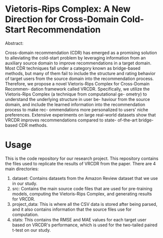 # Vietoris-Rips Complex: A New Direction for Cross-Domain Cold-Start Recommendation

Abstract:

Cross-domain recommendation (CDR) has emerged as a promising solution to alleviating the cold-start problem by leveraging information from an auxiliary source domain to improve recommendations in a target domain. Most CDR techniques fall under a category known as bridge-based methods, but many of them fail to include the structure and rating behavior of target users from the source domain into the recommendation process. Therefore, we propose a novel Vietoris-Rips Complex for Cross-Domain Recommen- dation framework called VRCDR. Specifically, we utilize the Vietoris-Rips Complex (a technique from computational ge- ometry) to understand the underlying structure in user be- haviour from the source domain, and include the learned information into the recommendation process to make rec- ommendations more personalized to users’ niche preferences. Extensive experiments on large real-world datasets show that VRCDR improves recommendations compared to state- of-the-art bridge-based CDR methods.

# Usage

This is the code repository for our research project. This repository contains the files used to replicate the results of VRCDR from the paper. There are 4 main directories:

1. dataset: Contains datasets from the Amazon Review dataset that we use in our study. 
2. src: Contains the main source code files that are used for pre-training models, computing the Vietoris-Rips Complex, and generating results for VRCDR.
3. project_data: This is where all the CSV data is stored after being parsed, and it also contains information that the source files use for computation.
4. stats: This contains the RMSE and MAE values for each target user based on VRCDR's performance, which is used for the two-tailed paired t-test on our study.



